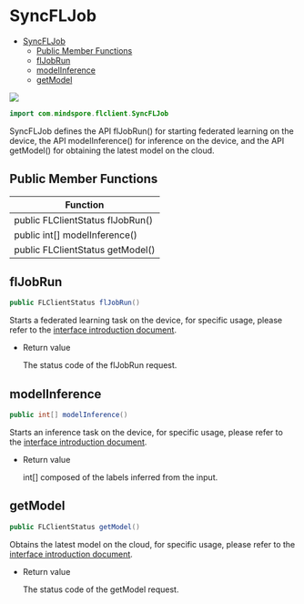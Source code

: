 # SyncFLJob

<!-- TOC -->

- [SyncFLJob](#syncfljob)
    - [Public Member Functions](#public-member-functions)
    - [flJobRun](#fljobrun)
    - [modelInference](#modelinference)
    - [getModel](#getmodel)

<!-- /TOC -->

<a href="https://gitee.com/mindspore/docs/blob/master/docs/federated/api/source_en/java_api_syncfljob.md" target="_blank"><img src="https://gitee.com/mindspore/docs/raw/master/resource/_static/logo_source.png"></a>

```java
import com.mindspore.flclient.SyncFLJob
```

SyncFLJob defines the API flJobRun() for starting federated learning on the device, the API modelInference() for inference on the device, and the API getModel() for obtaining the latest model on the cloud.

## Public Member Functions

| **Function**                     |
| -------------------------------- |
| public FLClientStatus flJobRun() |
| public int[] modelInference()    |
| public FLClientStatus getModel() |

## flJobRun

```java
public FLClientStatus flJobRun()
```

Starts a federated learning task on the device, for specific usage, please refer to the [interface introduction document](https://www.mindspore.cn/federated/api/en/master/interface_description_federated_client.html).

- Return value

    The status code of the flJobRun request.

## modelInference

```java
public int[] modelInference()
```

Starts an inference task on the device, for specific usage, please refer to the [interface introduction document](https://www.mindspore.cn/federated/api/en/master/interface_description_federated_client.html).

- Return value

  int[] composed of the labels inferred from the input.

## getModel

```java
public FLClientStatus getModel()
```

Obtains the latest model on the cloud, for specific usage, please refer to the [interface introduction document](https://www.mindspore.cn/federated/api/en/master/interface_description_federated_client.html).

- Return value

  The status code of the getModel request.
